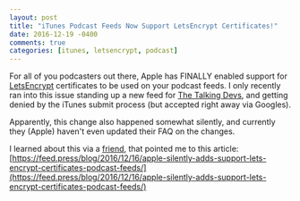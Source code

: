 ```yaml
---
layout: post
title: "iTunes Podcast Feeds Now Support LetsEncrypt Certificates!"
date: 2016-12-19 -0400
comments: true
categories: [itunes, letsencrypt, podcast]
---
```


For all of you podcasters out there, Apple has FINALLY enabled support for [LetsEncrypt](https://letsencrypt.org) certificates to be used on your podcast feeds. I only recently ran into this issue standing up a new feed for [The Talking Devs](https://www.thetalkingdevs.com), and getting denied by the iTunes submit process (but accepted right away via Googles).

Apparently, this change also happened somewhat silently, and currently they (Apple) haven't even updated their FAQ on the changes.

I learned about this via a [friend](https://www.twitter.com/craigstuntz), that pointed me to this article: 
[https://feed.press/blog/2016/12/16/apple-silently-adds-support-lets-encrypt-certificates-podcast-feeds/](https://feed.press/blog/2016/12/16/apple-silently-adds-support-lets-encrypt-certificates-podcast-feeds/)